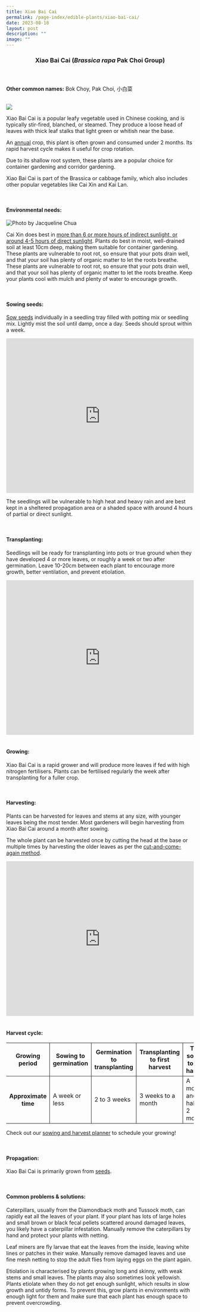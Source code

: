 ```yaml
---
title: Xiao Bai Cai
permalink: /page-index/edible-plants/xiao-bai-cai/
date: 2023-08-18
layout: post
description: ""
image: ""
---
```

<header> 
	<h3>Xiao Bai Cai (<em>Brassica rapa</em> Pak Choi Group)</h3> 
</header> 
 
<section> 
	<p><strong>Other common names:</strong> Bok Choy, Pak Choi, 小白菜</p> 
	<br> 
</section> 
 
<section> 
	<img src="/images/Plants/XiaoBaiCai_JacChua%20(1).jpg"> 
	<p>Xiao Bai Cai is a popular leafy vegetable used in Chinese cooking, and is typically stir-fired, blanched, or steamed. They produce a loose head of leaves with thick leaf stalks that light green or whitish near the base.</p>
	<p>An <a href="/learn-more-about-gardening/glossary/#a">annual</a> crop, this plant is often grown and consumed under 2 months. Its rapid harvest cycle makes it useful for crop rotation.</p>
	<p>Due to its shallow root system, these plants are a popular choice for container gardening and corridor gardening.</p>
	<p>Xiao Bai Cai is part of the Brassica or cabbage family, which also includes other popular vegetables like Cai Xin and Kai Lan.</p>
  <br> 
</section> 
 
<section> 
  <h4>Environmental needs:</h4> 
		<img title="Photo by Jacqueline Chua" src="/images/Plants/XiaoBaiCai_JacChua%20(2).jpg">
		<p> Cai Xin does best in <a href="https://staging.dmhtu0pi4p9u7.amplifyapp.com/page-index/horticulture-techniques/gauging-light/">more than 6 or more hours of indirect sunlight, or around 4-5 hours of direct sunlight</a>. Plants do best in moist, well-drained soil at least 10cm deep, making them suitable for container gardening. These plants are vulnerable to root rot, so ensure that your pots drain well, and that your soil has plenty of organic matter to let the roots breathe. These plants are vulnerable to root rot, so ensure that your pots drain well, and that your soil has plenty of organic matter to let the roots breathe. Keep your plants cool with mulch and plenty of water to encourage growth.</p> 
	<br> 
</section> 
 
<section> 
  <h4>Sowing seeds:</h4> 
		<p><a href="https://staging.dmhtu0pi4p9u7.amplifyapp.com/page-index/horticulture-techniques/propagatingseed/">Sow seeds</a> individually in a seedling tray filled with potting mix or seedling mix. Lightly mist the soil until damp, once a day. Seeds should sprout within a week.</p> 
		<iframe width="100%" height="415" src="https://www.youtube.com/embed/x7J87wY7U6s" title="YouTube video player" frameborder="0" allow="accelerometer; autoplay; clipboard-write; encrypted-media; gyroscope; picture-in-picture; web-share" allowfullscreen=""></iframe>	<br>
		<p>The seedlings will be vulnerable to high heat and heavy rain and are best kept in a sheltered propagation area or a shaded space with around 4 hours of partial or direct sunlight.</p>
	<br> 
</section> 
 
<section> 
  <h4>Transplanting:</h4> 
		<p>Seedlings will be ready for transplanting into pots or true ground when they have developed 4 or more leaves, or roughly a week or two after germination. Leave 10-20cm between each plant to encourage more growth, better ventilation, and prevent etiolation.</p> 
		<iframe allowfullscreen="" allow="accelerometer; autoplay; clipboard-write; encrypted-media; gyroscope; picture-in-picture; web-share" frameborder="0" title="YouTube video player" src="https://www.youtube.com/embed/lItBHYjyrKg" height="415" width="100%"></iframe><br>
	<br>
</section>
 
<section> 
  <h4>Growing:</h4> 
		<p>Xiao Bai Cai is a rapid grower and will produce more leaves if fed with high nitrogen fertilisers. Plants can be fertilised regularly the week after transplanting for a fuller crop.</p> 
	<br> 
</section> 
 
<section> 
  <h4>Harvesting:</h4> 
		<p>Plants can be harvested for leaves and stems at any size, with younger leaves being the most tender. Most gardeners will begin harvesting from Xiao Bai Cai around a month after sowing.</p>
	<p>The whole plant can be harvested once by cutting the head at the base or multiple times by harvesting the older leaves as per the <a href="https://staging.dmhtu0pi4p9u7.amplifyapp.com/page-index/horticulture-techniques/cut-and-come-again/">cut-and-come-again method</a>.</p> 
		<iframe allowfullscreen="" allow="accelerometer; autoplay; clipboard-write; encrypted-media; gyroscope; picture-in-picture; web-share" frameborder="0" title="YouTube video player" src="https://www.youtube.com/embed/f_Uoug7ZSeg" height="415" width="100%"></iframe><br>
	<br>
</section> 
 
<section> 
	<h4>Harvest cycle:</h4> 
  <table> 
    <thead> 
      <tr> 
        <th style="border-bottom:0px; border-right:solid 1px;">Growing period</th> 
        <th style="border-bottom:0px; border-right:solid 1px;">Sowing to germination</th> 
        <th style="border-bottom:0px; border-right:solid 1px;">Germination to transplanting</th> 
        <th style="border-bottom:0px; border-right:solid 1px;">Transplanting to first harvest</th> 
        <th style="border-bottom:0px; border-left:solid 1px;">Total sowing to first harvest</th> 
      </tr> 
    </thead> 
    <tbody> 
      <tr> 
        <th style="border-right:solid 1px;">Approximate time</th> 
        <td style="border-right:solid 1px;">A week or less</td> 
        <td style="border-right:solid 1px;">2 to 3 weeks</td> 
        <td style="border-right:solid 1px;">3 weeks to a month</td> 
        <td style="border-left:solid 1px;">A month and a half to 2 months</td> 
      </tr> 
    </tbody> 
  </table> 
		 <p>Check out our&nbsp;<a href="(https://staging.dmhtu0pi4p9u7.amplifyapp.com/digital-tools/sowing-planner/)">sowing and harvest planner</a>&nbsp;to schedule your growing!</p> 
	<br> 
</section> 
 
<section> 
  <h4>Propagation:</h4> 
		<p>Xiao Bai Cai is primarily grown from <a href="https://staging.dmhtu0pi4p9u7.amplifyapp.com/page-index/horticulture-techniques/propagatingseed/">seeds</a>.</p> 
	<br> 
</section> 
 
<section> 
  <h4>Common problems &amp; solutions:</h4> 
	<p>Caterpillars, usually from the Diamondback moth and Tussock moth, can rapidly eat all the leaves of your plant. If your plant has lots of large holes and small brown or black fecal pellets scattered around damaged leaves, you likely have a caterpillar infestation. Manually remove the caterpillars by hand and protect your plants with netting.</p>
	<p>Leaf miners are fly larvae that eat the leaves from the inside, leaving white lines or patches in their wake. Manually remove damaged leaves and use fine mesh netting to stop the adult flies from laying eggs on the plant again.</p>
	<p>Etiolation is characterised by plants growing long and skinny, with weak stems and small leaves. The plants may also sometimes look yellowish. Plants etiolate when they do not get enough sunlight, which results in slow growth and untidy forms. To prevent this, grow plants in environments with enough light for them and make sure that each plant has enough space to prevent overcrowding.</p>
	<br> 
</section>